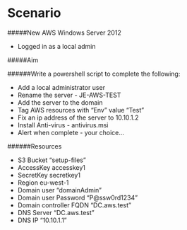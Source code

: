 Scenario
==============

#####New AWS Windows Server 2012
- Logged in as a local admin 

#####Aim

######Write a powershell script to complete the following:

- Add a local administrator user
- Rename the server - JE-AWS-TEST
- Add the server to the domain
- Tag AWS resources with “Env” value “Test”
- Fix an ip address of the server to 10.10.1.2
- Install Anti-virus - antivirus.msi
- Alert when complete - your choice...

######Resources
- S3 Bucket “setup-files”
- AccessKey accesskey1
- SecretKey secretkey1
- Region eu-west-1  
- Domain user “domainAdmin”
- Domain user Password “P@ssw0rd1234”
- Domain controller FQDN “DC.aws.test”
- DNS Server “DC.aws.test”
- DNS IP “10.10.1.1”
